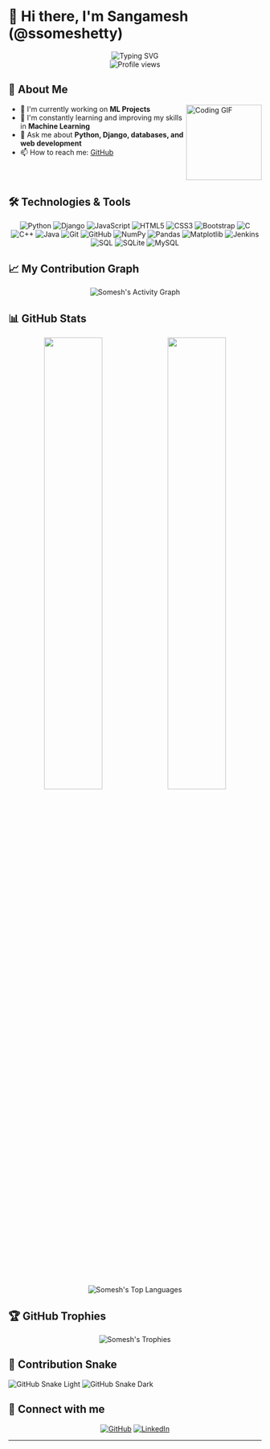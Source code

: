 # 👋 Hi there, I'm Sangamesh (@ssomeshetty)

<div align="center">
  <img src="https://readme-typing-svg.herokuapp.com?font=Fira+Code&pause=1000&center=true&vCenter=true&width=435&lines=Django+Developer;Machine+Learning+Enthusiast;Full+Stack+Developer;Problem+Solver;" alt="Typing SVG" />
</div>

<div align="center">
  <img src="https://komarev.com/ghpvc/?username=ssomeshetty&style=flat-square&color=blueviolet" alt="Profile views" />
</div>

## 🚀 About Me

<img align="right" height="150" src="https://media.giphy.com/media/5eLDrEaRGHegx2FeF2/giphy.gif" alt="Coding GIF" />

- 🔭 I'm currently working on **ML Projects**
- 🌱 I'm constantly learning and improving my skills in **Machine Learning**
- 💬 Ask me about **Python, Django, databases, and web development**
- 📫 How to reach me: [GitHub](https://github.com/ssomeshetty)

<br clear="both">

## 🛠️ Technologies & Tools

<div align="center">
  
![Python](https://img.shields.io/badge/-Python-3776AB?style=for-the-badge&logo=python&logoColor=white)
![Django](https://img.shields.io/badge/-Django-092E20?style=for-the-badge&logo=django&logoColor=white)
![JavaScript](https://img.shields.io/badge/-JavaScript-F7DF1E?style=for-the-badge&logo=javascript&logoColor=black)
![HTML5](https://img.shields.io/badge/-HTML5-E34F26?style=for-the-badge&logo=html5&logoColor=white)
![CSS3](https://img.shields.io/badge/-CSS3-1572B6?style=for-the-badge&logo=css3&logoColor=white)
![Bootstrap](https://img.shields.io/badge/-Bootstrap-7952B3?style=for-the-badge&logo=bootstrap&logoColor=white)
![C](https://img.shields.io/badge/-C-A8B9CC?style=for-the-badge&logo=c&logoColor=black)
![C++](https://img.shields.io/badge/-C++-00599C?style=for-the-badge&logo=c%2B%2B&logoColor=white)
![Java](https://img.shields.io/badge/-Java-007396?style=for-the-badge&logo=java&logoColor=white)
![Git](https://img.shields.io/badge/-Git-F05032?style=for-the-badge&logo=git&logoColor=white)
![GitHub](https://img.shields.io/badge/-GitHub-181717?style=for-the-badge&logo=github&logoColor=white)
![NumPy](https://img.shields.io/badge/-NumPy-013243?style=for-the-badge&logo=numpy&logoColor=white)
![Pandas](https://img.shields.io/badge/-Pandas-150458?style=for-the-badge&logo=pandas&logoColor=white)
![Matplotlib](https://img.shields.io/badge/-Matplotlib-11557c?style=for-the-badge&logo=python&logoColor=white)
![Jenkins](https://img.shields.io/badge/-Jenkins-D24939?style=for-the-badge&logo=jenkins&logoColor=white)
![SQL](https://img.shields.io/badge/-SQL-4479A1?style=for-the-badge&logo=sql&logoColor=white)
![SQLite](https://img.shields.io/badge/-SQLite-003B57?style=for-the-badge&logo=sqlite&logoColor=white)
![MySQL](https://img.shields.io/badge/-MySQL-4479A1?style=for-the-badge&logo=mysql&logoColor=white)
  
</div>

## 📈 My Contribution Graph

<div align="center">
  <img src="https://github-readme-activity-graph.vercel.app/graph?username=ssomeshetty&theme=nightowl&hide_border=true" alt="Somesh's Activity Graph" />
</div>

## 📊 GitHub Stats

<p align="center">
  <img width="48%" src="https://github-readme-stats.vercel.app/api?username=ssomeshetty&show_icons=true&theme=radical&hide_border=true&include_all_commits=true&count_private=true" />
  <img width="48%" src="https://github-readme-streak-stats.herokuapp.com/?user=ssomeshetty&theme=radical&hide_border=true" />
</p>

<div align="center">
  <img src="https://github-readme-stats.vercel.app/api/top-langs/?username=ssomeshetty&theme=radical&hide_border=true&layout=compact" alt="Somesh's Top Languages" />
</div>

## 🏆 GitHub Trophies

<div align="center">
  <img src="https://github-profile-trophy.vercel.app/?username=ssomeshetty&theme=radical&no-frame=true&no-bg=true&row=1&column=7&margin-w=15" alt="Somesh's Trophies" />
</div>

## 🐍 Contribution Snake

![GitHub Snake Light](https://raw.githubusercontent.com/ssomeshetty/ssomeshetty/output/github-contribution-grid-snake.svg#gh-light-mode-only)
![GitHub Snake Dark](https://raw.githubusercontent.com/ssomeshetty/ssomeshetty/output/github-contribution-grid-snake-dark.svg#gh-dark-mode-only)


## 🔗 Connect with me

<div align="center">
  
[![GitHub](https://img.shields.io/badge/GitHub-100000?style=for-the-badge&logo=github&logoColor=white)](https://github.com/ssomeshetty)
[![LinkedIn](https://img.shields.io/badge/LinkedIn-0077B5?style=for-the-badge&logo=linkedin&logoColor=white)](https://www.linkedin.com/in/sangameshsomeshetty/)
  
</div>

---

